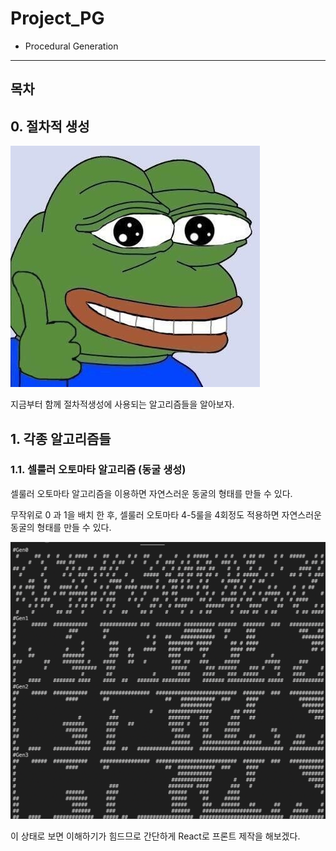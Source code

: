 # Project_PG
* Procedural Generation
---
## 목차

## 0. 절차적 생성


![pepeb](./readmeimg/pepeb.jpg)

지금부터 함께 절차적생성에 사용되는 알고리즘들을 알아보자.

## 1. 각종 알고리즘들

### 1.1. 셀룰러 오토마타 알고리즘 (동굴 생성)

셀룰러 오토마타 알고리즘을 이용하면 자연스러운 동굴의 형태를 만들 수 있다.

무작위로 0 과 1을 배치 한 후, 셀룰러 오토마타 4-5룰을 4회정도 적용하면 자연스러운 동굴의 형태를 만들 수 있다.

![10](./readmeimg/10genjava.png)

이 상태로 보면 이해하기가 힘드므로 간단하게 React로 프론트 제작을 해보겠다.
